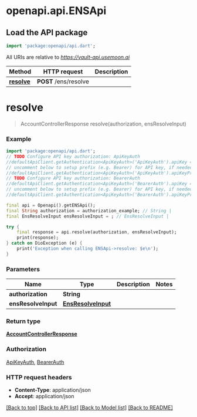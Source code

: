 # openapi.api.ENSApi

## Load the API package
```dart
import 'package:openapi/api.dart';
```

All URIs are relative to *https://vault-api.usemoon.ai*

Method | HTTP request | Description
------------- | ------------- | -------------
[**resolve**](ENSApi.md#resolve) | **POST** /ens/resolve | 


# **resolve**
> AccountControllerResponse resolve(authorization, ensResolveInput)



### Example
```dart
import 'package:openapi/api.dart';
// TODO Configure API key authorization: ApiKeyAuth
//defaultApiClient.getAuthentication<ApiKeyAuth>('ApiKeyAuth').apiKey = 'YOUR_API_KEY';
// uncomment below to setup prefix (e.g. Bearer) for API key, if needed
//defaultApiClient.getAuthentication<ApiKeyAuth>('ApiKeyAuth').apiKeyPrefix = 'Bearer';
// TODO Configure API key authorization: BearerAuth
//defaultApiClient.getAuthentication<ApiKeyAuth>('BearerAuth').apiKey = 'YOUR_API_KEY';
// uncomment below to setup prefix (e.g. Bearer) for API key, if needed
//defaultApiClient.getAuthentication<ApiKeyAuth>('BearerAuth').apiKeyPrefix = 'Bearer';

final api = Openapi().getENSApi();
final String authorization = authorization_example; // String | 
final EnsResolveInput ensResolveInput = ; // EnsResolveInput | 

try {
    final response = api.resolve(authorization, ensResolveInput);
    print(response);
} catch on DioException (e) {
    print('Exception when calling ENSApi->resolve: $e\n');
}
```

### Parameters

Name | Type | Description  | Notes
------------- | ------------- | ------------- | -------------
 **authorization** | **String**|  | 
 **ensResolveInput** | [**EnsResolveInput**](EnsResolveInput.md)|  | 

### Return type

[**AccountControllerResponse**](AccountControllerResponse.md)

### Authorization

[ApiKeyAuth](../README.md#ApiKeyAuth), [BearerAuth](../README.md#BearerAuth)

### HTTP request headers

 - **Content-Type**: application/json
 - **Accept**: application/json

[[Back to top]](#) [[Back to API list]](../README.md#documentation-for-api-endpoints) [[Back to Model list]](../README.md#documentation-for-models) [[Back to README]](../README.md)

